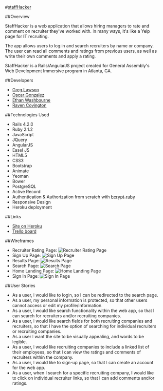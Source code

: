 #[staffHacker](https://staff-hacker.herokuapp.com)

##Overview

StaffHacker is a web application that allows hiring managers to rate and comment on 
recruiter they've worked with. In many ways, it's like a Yelp page for IT recruiting. 

The app allows users to log in and search recruiters by name or company. The user can
read all comments and ratings from previous users, as well as write their own comments and apply a rating.

StaffHacker is a Rails/AngularJS project created for General Assembly's Web Development Immersive program in Atlanta, GA. 

##Developers

* [Greg Lawson](https://github.com/glawson6/)
* [Oscar Gonzalez](https://github.com/ogonzal87)
* [Ethan Washbourne](https://github.com/ewashbourne)
* [Raven Covington](https://github.com/ravencovington)

##Technologies Used
* Rails 4.2.0
* Ruby 2.1.2
* JavaScript
* JQuery
* AngularJS
* Easel JS
* HTML5
* CSS3
* Bootstrap
* Animate
* Yeoman
* Bower
* PostgreSQL
* Active Record
* Authentication & Authorization from scratch with [bcrypt-ruby](https://github.com/codahale/bcrypt-ruby)
* Responsive Design
* Heroku deployment

##Links
* [Site on Heroku](https://staff-hacker.herokuapp.com)
* [Trello board](https://trello.com/b/rCNvyCEC/staff-hack)

##Wireframes
* Recruiter Rating Page: 
![Recruiter Rating Page](https://trello-attachments.s3.amazonaws.com/54fb52c459e572785ed7b175/600x800/d1fa4e6653a2b398df33008946be529d/IMG_1242.JPG.jpg)
* Sign Up Page:
![Sign Up Page](https://trello-attachments.s3.amazonaws.com/54fa25b13a2c05dd6d5402bb/600x800/d504f398b7722bbdecc585d362b5fa97/IMG_1246.JPG.jpg)
* Results Page:
![Results Page](https://trello-attachments.s3.amazonaws.com/54fb533580b068805cb8422f/600x800/1736adfff7fc9f3070f3995e2ddd101a/IMG_1243.JPG.jpg)
* Search Page:
![Search Page](https://trello-attachments.s3.amazonaws.com/54fb52ee77e649915c95d404/600x800/12821405c57ead0e514d068b53d59ac4/IMG_1244.JPG.jpg)
* Home Landing Page:
![Home Landing Page](https://trello-attachments.s3.amazonaws.com/54fa24fe1c61f606cec35bad/600x800/ed1eab408e01f63af51514755e27934e/IMG_1240.JPG.jpg)
* Sign In Page:
![Sign In Page](https://trello-attachments.s3.amazonaws.com/54fb524180b068805cb841aa/600x800/86f04f5a77f81175c7d9186b0f54cdb4/IMG_1241.JPG.jpg)


##User Stories
* As a user, I would like to login, so I can be redirected to the search page.
* As a user, my personal information is protected, so that other users cannot access or edit my profile/information.
* As a user, I would like search functionality within the web app, so that I can search for recruiters and/or recruiting companies.
* As a user, I would like search fields for both recruiting companies and recruiters, so that I have the option of searching for individual recruiters or recruiting companies.
* As a user I want the site to be visually appealing, and words to be legible.
* As a user, I would like recruiting companies to include a linked list of their employees, so that I can view the ratings and comments of recruiters within the company.
* As a user, I would like to sign-up page, so that I can create an account for the web app. 
* As a user, when I search for a specific recruiting company, I would like to click on individual recruiter links, so that I can add comments and/or ratings.
